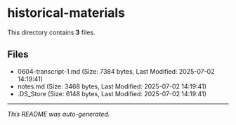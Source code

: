 # historical-materials

This directory contains **3** files.

## Files

- 0604-transcript-1.md (Size: 7384 bytes, Last Modified: 2025-07-02 14:19:41)
- notes.md (Size: 3468 bytes, Last Modified: 2025-07-02 14:19:41)
- .DS_Store (Size: 6148 bytes, Last Modified: 2025-07-02 14:19:41)

---
*This README was auto-generated.*

